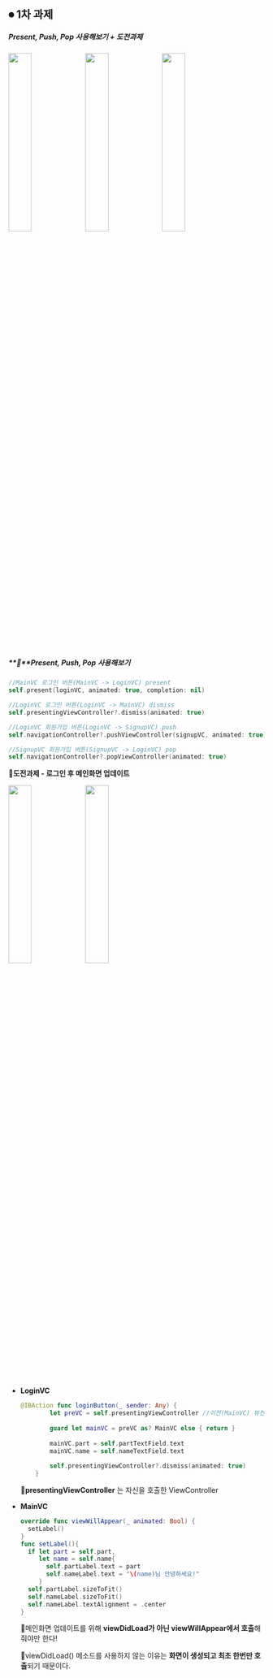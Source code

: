 ## ⏺ 1차 과제

##### **Present, Push, Pop 사용해보기 + 도전과제**

<img src="https://user-images.githubusercontent.com/41044154/95824335-13835280-0d6a-11eb-9769-a72039fe3bab.png" width="30%" height="30%"><img src="https://user-images.githubusercontent.com/41044154/95824442-44fc1e00-0d6a-11eb-9d39-462ed422ea8f.png" width="30%" height="30%"><img src="https://user-images.githubusercontent.com/41044154/95824482-547b6700-0d6a-11eb-80f4-9990907fc5b3.png" width="30%" height="30%">



##### **📍**Present, Push, Pop 사용해보기

```swift
//MainVC 로그인 버튼(MainVC -> LoginVC) present
self.present(loginVC, animated: true, completion: nil)

//LoginVC 로그인 버튼(LoginVC -> MainVC) dismiss
self.presentingViewController?.dismiss(animated: true)

//LoginVC 회원가입 버튼(LoginVC -> SignupVC) push
self.navigationController?.pushViewController(signupVC, animated: true)

//SignupVC 회원가입 버튼(SignupVC -> LoginVC) pop
self.navigationController?.popViewController(animated: true)
```



**📍도전과제 - 로그인 후 메인화면 업데이트**  

<img src="https://user-images.githubusercontent.com/41044154/95824525-66f5a080-0d6a-11eb-8874-655d88bcb97c.png" width="30%" height="30%"><img src="https://user-images.githubusercontent.com/41044154/95824560-783ead00-0d6a-11eb-943c-4790a2b13422.png" width="30%" height="30%">

- **LoginVC**

  ```swift
  @IBAction func loginButton(_ sender: Any) {
          let preVC = self.presentingViewController //이전(MainVC) 뷰컨트롤러
          
          guard let mainVC = preVC as? MainVC else { return }
          
          mainVC.part = self.partTextField.text
          mainVC.name = self.nameTextField.text
          
          self.presentingViewController?.dismiss(animated: true)
      }
  ```

  **🔹presentingViewController** 는 자신을 호출한 ViewController

  

- **MainVC**

  ```swift
  override func viewWillAppear(_ animated: Bool) { 
    setLabel()
  }
  func setLabel(){
    if let part = self.part,
       let name = self.name{
         self.partLabel.text = part
         self.nameLabel.text = "\(name)님 안녕하세요!"
       }
    self.partLabel.sizeToFit()
    self.nameLabel.sizeToFit()
    self.nameLabel.textAlignment = .center
  }
  ```

  🔹메인화면 업데이트를 위해 **viewDidLoad가 아닌 viewWillAppear에서 호출**해줘야만 한다! 

  🔹viewDidLoad() 메소드를 사용하지 않는 이유는 **화면이 생성되고 최초 한번만 호출**되기 때문이다.

